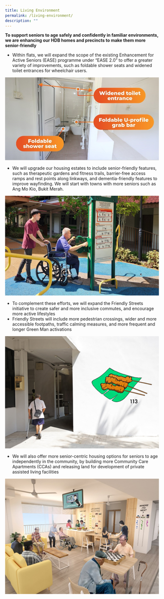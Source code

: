 ```yaml
---
title: Living Environment
permalink: /living-environment/
description: ""
---
```


**To support seniors to age safely and confidently in familiar environments, we are enhancing  our HDB homes and precincts to make them more senior-friendly**

* Within flats, we will expand the scope of the existing Enhancement for Active Seniors (EASE) programme under “EASE 2.0” to offer a greater variety of improvements, such as foldable shower seats and widened toilet entrances for wheelchair users.

![](/images/easeage.jpg)

* We will upgrade our housing estates to include senior-friendly features, such as therapeutic gardens and fitness trails, barrier-free access ramps and rest points along linkways, and dementia-friendly features to improve wayfinding. We will start with towns with more seniors such as Ang Mo Kio, Bukit Merah.

![](/images/seniorfriendly.jpg)
* To complement these efforts, we will expand the Friendly Streets initiative to create safer and more inclusive commutes, and encourage more active lifestyles
* Friendly Streets will include more pedestrian crossings, wider and more accessible footpaths, traffic calming measures, and more frequent and longer Green Man activations

![](/images/friendlystreet.jpg)
* We will also offer more senior-centric housing options for seniors to age independently in the community, by building more Community Care Apartments (CCAs) and releasing land for development of private assisted living facilities

![](/images/ccahdb.jpg)